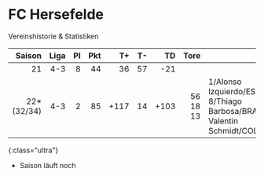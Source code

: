 # FC Hersefelde

Vereinshistorie & Statistiken

Saison | Liga | Pl | Pkt | T+ | T- | TD | Tore | | Vorb | | Zwk | | Zugänge | Abgänge | Karriereende | Saison  
---:| ---:| ---:| ---:| ---:| ---:| ---:| ---:|:--- | ---:|:--- | --- | --- | --- | --- | --- | ---
21 | 4-3 | 8 | 44 | 36 | 57 | -21
22*<br>(32/34) | 4-3 | 2 | 85 | +117 | 14 | +103 | 56<br>18<br>13 | 1/Alonso Izquierdo/ESP/21<br> 8/Thiago Barbosa/BRA/19<br>Valentin Schmidt/COL/26 | 16<br>15 | 1/Matteo Renzi/SMR/28<br>2/Lahcene Messai/DZA/21 | +26<br>+25 | Timo Dridi/DEU/27<br> Gerrit Ramírez/DEU/30 
{:class="ultra"}

* Saison läuft noch

